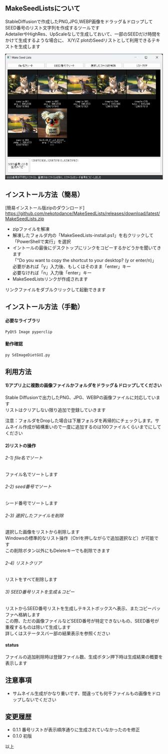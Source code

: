 ## MakeSeedListsについて
StableDiffusionで作成したPNG,JPG,WEBP画像をドラッグ＆ドロップしてSEED番号のリスト文字列を作成するツールです  
AdetailerやHighRes、UpScaleなしで生成しておいて、一部のSEEDだけ時間をかけて生成するような場合に、
X/Y/Z plotのSeedリストとして利用できるテキストを生成します  

![SdImageDiet-image001](docs/MakeSeedLists-image001.jpg)

## インストール方法（簡易）
[簡易インストール版zipのダウンロード] https://github.com/nekotodance/MakeSeedLists/releases/download/latest/MakeSeedLists.zip

- zipファイルを解凍
- 解凍したフォルダ内の「MakeSeedLists-install.ps1」を右クリックして「PowerShellで実行」を選択
- イントールの最後にデスクトップにリンクをコピーするかどうかを聞いてきます  
「"Do you want to copy the shortcut to your desktop? (y or enter/n)」  
必要があれば「y」入力後、もしくはそのまま「enter」キー  
必要なければ「n」入力後「enter」キー  
- MakeSeedListsリンクが作成されます

リンクファイルをダブルクリックして起動できます

## インストール方法（手動）
#### 必要なライブラリ
    PyQt5 Image pyperclip
#### 動作確認
    py SdImageDietGUI.py

## 利用方法
#### 1)アプリ上に複数の画像ファイルかフォルダをドラッグ＆ドロップしてください  
Stable Diffusionで出力したPNG、JPG、WEBPの画像ファイルに対応しています  
リストはクリアしない限り追加で登録していきます  

注意：フォルダをDropした場合は下層フォルダを再帰的にチェックします。サムネイル作成が結構重いので一度に追加するのは100ファイルくらいまでにしてください  

#### 2)リストの操作  
###### 2-1) file名でソート
ファイル名でソートします  
###### 2-2) seed番号でソート
シード番号でソートします  
###### 2-3) 選択したファイルを削除
選択した画像をリストから削除します  
Windowsの標準的なリスト操作（Ctrlを押しながらで追加選択など）が可能です  
この削除ボタン以外にもDeleteキーでも削除できます  
###### 2-4) リストクリア
リストをすべて削除します  

###### 3) SEED番号リストを生成＆コピー
リストからSEED番号リストを生成しテキストボックスへ表示、またコピーバッファへ格納します  
この際、ただの画像ファイルなどSEED番号が特定できないもの、SEED番号が重複するものは除いて生成します  
詳しくはステータスバー部の結果表示を参照ください  

#### status
ファイルの追加削除時は登録ファイル数、生成ボタン押下時は生成結果の概要を表示します  

## 注意事項
- サムネイル生成がかなり重いです、間違っても何千ファイルもの画像をドロップしないでください  

## 変更履歴
- 0.1.1 番号リストが表示順序通りに生成されていなかったのを修正  
- 0.1.0 初版  

以上
